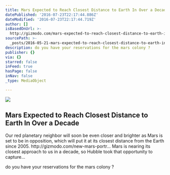 ```yaml
---
title: Mars Expected to Reach Closest Distance to Earth In Over a Decade
datePublished: '2016-07-23T22:17:44.886Z'
dateModified: '2016-07-23T22:17:44.719Z'
author: []
isBasedOnUrl: >-
  http://gizmodo.com/mars-expected-to-reach-closest-distance-to-earth-in-ove-1777971127
sourcePath: >-
  _posts/2016-05-21-mars-expected-to-reach-closest-distance-to-earth-in-over-a-d.md
description: do you have your reservations for the mars colony ?
publisher: {}
via: {}
starred: false
inFeed: true
hasPage: false
inNav: false
_type: MediaObject

---
```

<article style=""><img src="https://s3-us-west-2.amazonaws.com/the-grid-img/p/f4792fcd5e9e3cafd0849139d65d1af982dc153c.jpg" /><h1>Mars Expected to Reach Closest Distance to Earth In Over a Decade</h1><p>Our red planetary neighbor will soon be even closer and brighter as Mars is set to be in opposition, which will put it at its closest distance from the Earth since 2005. http://gizmodo.com/new-mars-portr... Mars is nearing its closest approach to us in a decade, so Hubble took that opportunity to capture...</p></article>

do you have your reservations for the mars colony ?
